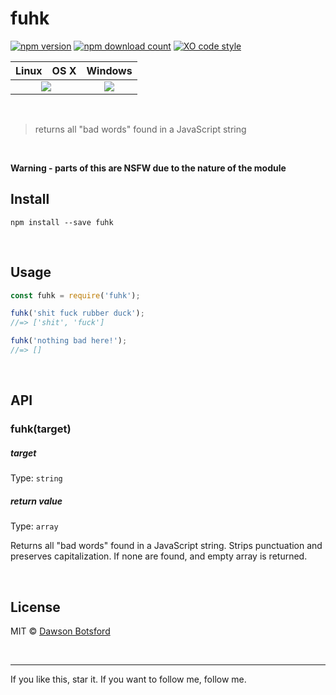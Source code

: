 # fuhk
[![npm version](https://img.shields.io/npm/v/fuhk.svg)](https://www.npmjs.com/package/fuhk)
[![npm download count](http://img.shields.io/npm/dm/fuhk.svg?style=flat)](http://npmjs.org/fuhk)
[![XO code style](https://img.shields.io/badge/code_style-XO-5ed9c7.svg)](https://github.com/sindresorhus/xo)

<table>
  <thead>
    <tr>
      <th>Linux</th>
      <th>OS X</th>
      <th>Windows</th>
    </tr>
  </thead>
  <tbody>
    <tr>
      <td colspan="2" align="center">
        <a href="https://travis-ci.org/dawsonbotsford/fuhk"><img src="https://api.travis-ci.org/dawsonbotsford/fuhk.svg?branch=master"></a>
      </td>
      <td align="center">
        <a href="https://ci.appveyor.com/project/dawsonbotsford/fuhk"><img src="https://ci.appveyor.com/api/projects/status/6tridf5r7sgn74i7?svg=true"></a>
      </td>
    </tr>
  </tbody>
</table>

<br>

> returns all "bad words" found in a JavaScript string

<br>

**Warning - parts of this are NSFW due to the nature of the module**

## Install

```
npm install --save fuhk
```


<br>

## Usage

```js
const fuhk = require('fuhk');

fuhk('shit fuck rubber duck');
//=> ['shit', 'fuck']

fuhk('nothing bad here!');
//=> []
```

<br>

## API

### fuhk(target)

##### target

Type: `string`


##### return value

Type: `array`

Returns all "bad words" found in a JavaScript string. Strips punctuation and preserves capitalization. If none are found, and empty array is returned.

<br>

## License

MIT © [Dawson Botsford](http://dawsonbotsford.com)

<br>

---
If you like this, star it. If you want to follow me, follow me.
